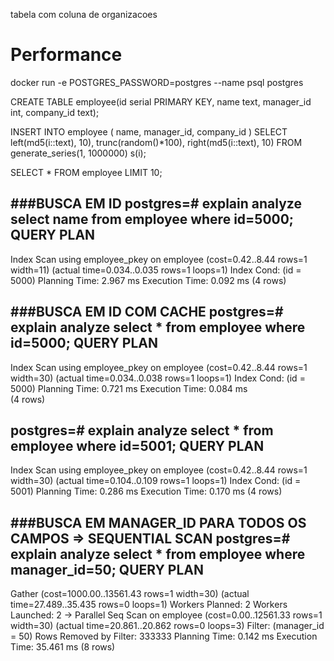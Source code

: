 tabela com coluna de organizacoes

# Performance

docker run -e POSTGRES_PASSWORD=postgres --name psql postgres


CREATE TABLE employee(id serial PRIMARY KEY, name text, manager_id int, company_id text);

INSERT INTO employee (
    name, manager_id, company_id
)
SELECT
    left(md5(i::text), 10),
    trunc(random()*100),
    right(md5(i::text), 10)
FROM generate_series(1, 1000000) s(i);


SELECT * FROM employee LIMIT 10;



###BUSCA EM ID
postgres=# explain analyze select name from employee where id=5000;
                                                       QUERY PLAN
-------------------------------------------------------------------------------------------------------------------------
 Index Scan using employee_pkey on employee  (cost=0.42..8.44 rows=1 width=11) (actual time=0.034..0.035 rows=1 loops=1)
   Index Cond: (id = 5000)
 Planning Time: 2.967 ms
 Execution Time: 0.092 ms
(4 rows)

###BUSCA EM ID COM CACHE
postgres=# explain analyze select * from employee where id=5000;
                                                       QUERY PLAN
-------------------------------------------------------------------------------------------------------------------------
 Index Scan using employee_pkey on employee  (cost=0.42..8.44 rows=1 width=30) (actual time=0.034..0.038 rows=1 loops=1)
   Index Cond: (id = 5000)
 Planning Time: 0.721 ms
 Execution Time: 0.084 ms  
(4 rows)

postgres=# explain analyze select * from employee where id=5001;
                                                       QUERY PLAN
-------------------------------------------------------------------------------------------------------------------------
 Index Scan using employee_pkey on employee  (cost=0.42..8.44 rows=1 width=30) (actual time=0.104..0.109 rows=1 loops=1)
   Index Cond: (id = 5001)
 Planning Time: 0.286 ms
 Execution Time: 0.170 ms
(4 rows)

###BUSCA EM MANAGER_ID PARA TODOS OS CAMPOS => SEQUENTIAL SCAN
postgres=# explain analyze select * from employee where manager_id=50;
                                                       QUERY PLAN
------------------------------------------------------------------------------------------------------------------------
 Gather  (cost=1000.00..13561.43 rows=1 width=30) (actual time=27.489..35.435 rows=0 loops=1)
   Workers Planned: 2
   Workers Launched: 2
   ->  Parallel Seq Scan on employee  (cost=0.00..12561.33 rows=1 width=30) (actual time=20.861..20.862 rows=0 loops=3)
         Filter: (manager_id = 50)
         Rows Removed by Filter: 333333
 Planning Time: 0.142 ms
 Execution Time: 35.461 ms
(8 rows)



